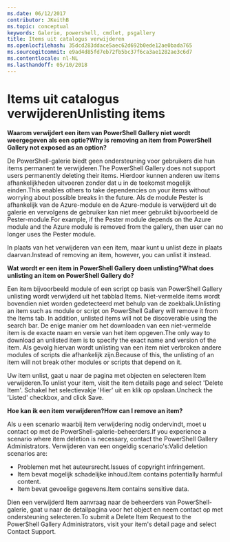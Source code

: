 ```yaml
---
ms.date: 06/12/2017
contributor: JKeithB
ms.topic: conceptual
keywords: Galerie, powershell, cmdlet, psgallery
title: Items uit catalogus verwijderen
ms.openlocfilehash: 35dcd283ddace5aec62d692b0ede12ae0bada765
ms.sourcegitcommit: e9ad4d85fd7eb72fb5bc37f6ca3ae1282ae3c6d7
ms.contentlocale: nl-NL
ms.lasthandoff: 05/10/2018
---
```

# <a name="unlisting-items"></a><span data-ttu-id="42302-103">Items uit catalogus verwijderen</span><span class="sxs-lookup"><span data-stu-id="42302-103">Unlisting items</span></span>

<span data-ttu-id="42302-104">**Waarom verwijdert een item van PowerShell Gallery niet wordt weergegeven als een optie?**</span><span class="sxs-lookup"><span data-stu-id="42302-104">**Why is removing an item from PowerShell Gallery not exposed as an option?**</span></span>

<span data-ttu-id="42302-105">De PowerShell-galerie biedt geen ondersteuning voor gebruikers die hun items permanent te verwijderen.</span><span class="sxs-lookup"><span data-stu-id="42302-105">The PowerShell Gallery does not support users permanently deleting their items.</span></span>
<span data-ttu-id="42302-106">Hierdoor kunnen anderen uw items afhankelijkheden uitvoeren zonder dat u in de toekomst mogelijk einden.</span><span class="sxs-lookup"><span data-stu-id="42302-106">This enables others to take dependencies on your items without worrying about possible breaks in the future.</span></span>
<span data-ttu-id="42302-107">Als de module Pester is afhankelijk van de Azure-module en de Azure-module is verwijderd uit de galerie en vervolgens de gebruiker kan niet meer gebruikt bijvoorbeeld de Pester-module.</span><span class="sxs-lookup"><span data-stu-id="42302-107">For example, if the Pester module depends on the Azure module and the Azure module is removed from the gallery, then user can no longer uses the Pester module.</span></span>

<span data-ttu-id="42302-108">In plaats van het verwijderen van een item, maar kunt u unlist deze in plaats daarvan.</span><span class="sxs-lookup"><span data-stu-id="42302-108">Instead of removing an item, however, you can unlist it instead.</span></span>

<span data-ttu-id="42302-109">**Wat wordt er een item in PowerShell Gallery doen unlisting?**</span><span class="sxs-lookup"><span data-stu-id="42302-109">**What does unlisting an item on PowerShell Gallery do?**</span></span>

<span data-ttu-id="42302-110">Een item bijvoorbeeld module of een script op basis van PowerShell Gallery unlisting wordt verwijderd uit het tabblad Items. Niet-vermelde items wordt bovendien niet worden gedetecteerd met behulp van de zoekbalk.</span><span class="sxs-lookup"><span data-stu-id="42302-110">Unlisting an item such as module or script on PowerShell Gallery will remove it from the Items tab. In addition, unlisted items will not be discoverable using the search bar.</span></span>
<span data-ttu-id="42302-111">De enige manier om het downloaden van een niet-vermelde item is de exacte naam en versie van het item opgeven.</span><span class="sxs-lookup"><span data-stu-id="42302-111">The only way to download an unlisted item is to specify the exact name and version of the item.</span></span>
<span data-ttu-id="42302-112">Als gevolg hiervan wordt unlisting van een item niet verbroken andere modules of scripts die afhankelijk zijn.</span><span class="sxs-lookup"><span data-stu-id="42302-112">Because of this, the unlisting of an item will not break other modules or scripts that depend on it.</span></span>

<span data-ttu-id="42302-113">Uw item unlist, gaat u naar de pagina met objecten en selecteren Item verwijderen.</span><span class="sxs-lookup"><span data-stu-id="42302-113">To unlist your item, visit the item details page and select 'Delete Item'.</span></span> <span data-ttu-id="42302-114">Schakel het selectievakje 'Hier' uit en klik op opslaan.</span><span class="sxs-lookup"><span data-stu-id="42302-114">Uncheck the 'Listed' checkbox, and click Save.</span></span>

<span data-ttu-id="42302-115">**Hoe kan ik een item verwijderen?**</span><span class="sxs-lookup"><span data-stu-id="42302-115">**How can I remove an item?**</span></span>

<span data-ttu-id="42302-116">Als u een scenario waarbij item verwijdering nodig ondervindt, moet u contact op met de PowerShell-galerie-beheerders.</span><span class="sxs-lookup"><span data-stu-id="42302-116">If you experience a scenario where item deletion is necessary, contact the PowerShell Gallery Administrators.</span></span>
<span data-ttu-id="42302-117">Verwijderen van een ongeldig scenario's:</span><span class="sxs-lookup"><span data-stu-id="42302-117">Valid deletion scenarios are:</span></span>
- <span data-ttu-id="42302-118">Problemen met het auteursrecht.</span><span class="sxs-lookup"><span data-stu-id="42302-118">Issues of copyright infringement.</span></span>
- <span data-ttu-id="42302-119">Item bevat mogelijk schadelijke inhoud.</span><span class="sxs-lookup"><span data-stu-id="42302-119">Item contains potentially harmful content.</span></span>
- <span data-ttu-id="42302-120">Item bevat gevoelige gegevens.</span><span class="sxs-lookup"><span data-stu-id="42302-120">Item contains sensitive data.</span></span>

<span data-ttu-id="42302-121">Dien een verwijderd Item aanvraag naar de beheerders van PowerShell-galerie, gaat u naar de detailpagina voor het object en neem contact op met ondersteuning selecteren.</span><span class="sxs-lookup"><span data-stu-id="42302-121">To submit a Delete Item Request to the PowerShell Gallery Administrators, visit your item's detail page and select Contact Support.</span></span>